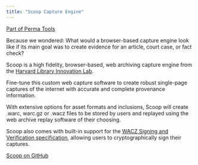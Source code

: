 ```yaml
---
title: "Scoop Capture Engine"
---
```


[Part of Perma Tools](https://tools.perma.cc/)

Because we wondered: What would a browser-based capture engine look like if its main goal was to create evidence for an article, court case, or fact check?

Scoop is a high fidelity, browser-based, web archiving capture engine from the [Harvard Library Innovation Lab](https://lil.law.harvard.edu/).

Fine-tune this custom web capture software to create robust single-page captures of the internet with accurate and complete provenance information.

With extensive options for asset formats and inclusions, Scoop will create .warc, warc.gz or .wacz files to be stored by users and replayed using the web archive replay software of their choosing.

Scoop also comes with built-in support for the [WACZ Signing and Verification specification](https://specs.webrecorder.net/wacz-auth/0.1.0/), allowing users to cryptographically sign their captures.

[Scoop on GitHub](https://github.com/harvard-lil/scoop)
